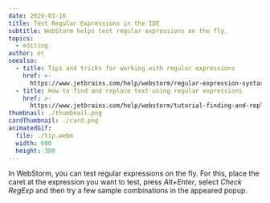 ```yaml
---
date: 2020-03-16
title: Test Regular Expressions in the IDE
subtitle: WebStorm helps test regular expressions on the fly.
topics:
  - editing
author: er
seealso:
  - title: Tips and tricks for working with regular expressions
    href: >-
      https://www.jetbrains.com/help/webstorm/regular-expression-syntax-reference.html#tips-tricks
  - title: How to find and replace text using regular expressions
    href: >-
      https://www.jetbrains.com/help/webstorm/tutorial-finding-and-replacing-text-using-regular-expressions.html#
thumbnail: ./thumbnail.png
cardThumbnail: ./card.png
animatedGif:
  file: ./tip.webm
  width: 600
  height: 300
---
```

In WebStorm, you can test regular expressions on the fly. For this, 
place the caret at the expression you want to test, press *Alt+Enter*, 
select *Check RegExp* and then try a few sample combinations in the 
appeared popup.
